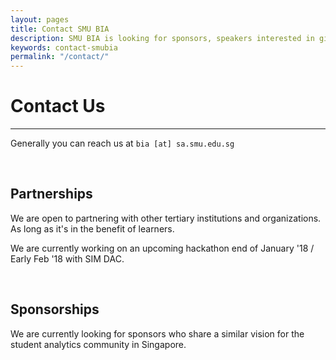 ```yaml
---
layout: pages
title: Contact SMU BIA
description: SMU BIA is looking for sponsors, speakers interested in giving talks on analytics for students...
keywords: contact-smubia
permalink: "/contact/"
---
```


# Contact Us
---

Generally you can reach us at `bia [at] sa.smu.edu.sg`

<br>

## Partnerships

We are open to partnering with other tertiary institutions and organizations. As long as it's in the benefit of learners.

We are currently working on an upcoming hackathon end of January '18 / Early Feb '18 with SIM DAC.

<br>

## Sponsorships

We are currently looking for sponsors who share a similar vision for the student analytics community in Singapore.

